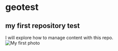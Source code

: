 # geotest
## my first repository test
I will explore how to manage content with this repo.   
![My first photo](http://geology.com/state-map/maps/kentucky-county-map.gif)